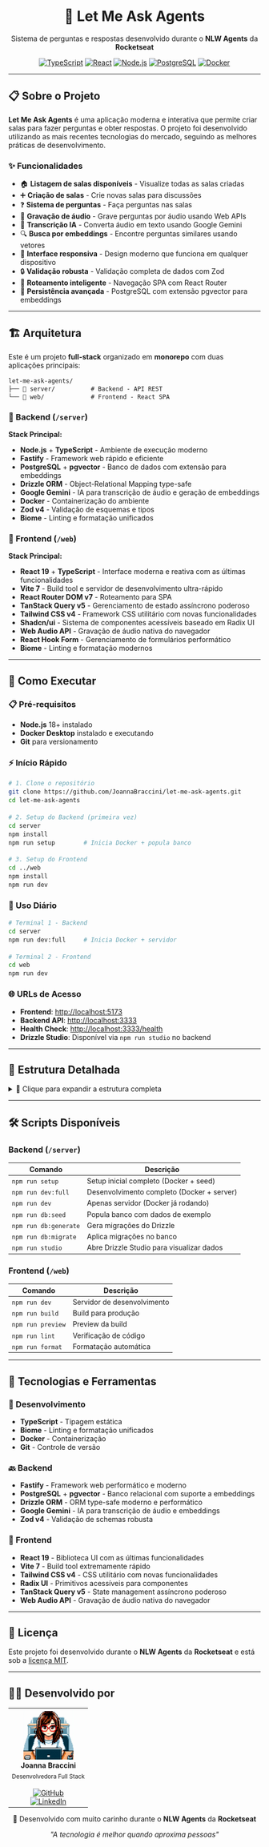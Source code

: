 <div align="center">
  <h1>🤖 Let Me Ask Agents</h1>
  <p>Sistema de perguntas e respostas desenvolvido durante o <strong>NLW Agents</strong> da <strong>Rocketseat</strong></p>
  
  [![TypeScript](https://img.shields.io/badge/TypeScript-007ACC?style=for-the-badge&logo=typescript&logoColor=white)](https://www.typescriptlang.org/)
  [![React](https://img.shields.io/badge/React-20232A?style=for-the-badge&logo=react&logoColor=61DAFB)](https://reactjs.org/)
  [![Node.js](https://img.shields.io/badge/Node.js-43853D?style=for-the-badge&logo=node.js&logoColor=white)](https://nodejs.org/)
  [![PostgreSQL](https://img.shields.io/badge/PostgreSQL-316192?style=for-the-badge&logo=postgresql&logoColor=white)](https://www.postgresql.org/)
  [![Docker](https://img.shields.io/badge/Docker-2496ED?style=for-the-badge&logo=docker&logoColor=white)](https://www.docker.com/)
</div>

---

## 📋 Sobre o Projeto

**Let Me Ask Agents** é uma aplicação moderna e interativa que permite criar salas para fazer perguntas e obter respostas. O projeto foi desenvolvido utilizando as mais recentes tecnologias do mercado, seguindo as melhores práticas de desenvolvimento.

### ✨ Funcionalidades

- 🏠 **Listagem de salas disponíveis** - Visualize todas as salas criadas
- ➕ **Criação de salas** - Crie novas salas para discussões
- ❓ **Sistema de perguntas** - Faça perguntas nas salas
- 🎤 **Gravação de áudio** - Grave perguntas por áudio usando Web APIs
- 🤖 **Transcrição IA** - Converta áudio em texto usando Google Gemini
- 🔍 **Busca por embeddings** - Encontre perguntas similares usando vetores
- 📱 **Interface responsiva** - Design moderno que funciona em qualquer dispositivo
- 🔒 **Validação robusta** - Validação completa de dados com Zod
- 🎯 **Roteamento inteligente** - Navegação SPA com React Router
- 💾 **Persistência avançada** - PostgreSQL com extensão pgvector para embeddings

---

## 🏗️ Arquitetura

Este é um projeto **full-stack** organizado em **monorepo** com duas aplicações principais:

```
let-me-ask-agents/
├── 📁 server/          # Backend - API REST
└── 📁 web/             # Frontend - React SPA
```

### 🔧 Backend (`/server`)

**Stack Principal:**

- **Node.js** + **TypeScript** - Ambiente de execução moderno
- **Fastify** - Framework web rápido e eficiente
- **PostgreSQL** + **pgvector** - Banco de dados com extensão para embeddings
- **Drizzle ORM** - Object-Relational Mapping type-safe
- **Google Gemini** - IA para transcrição de áudio e geração de embeddings
- **Docker** - Containerização do ambiente
- **Zod v4** - Validação de esquemas e tipos
- **Biome** - Linting e formatação unificados

### 🎨 Frontend (`/web`)

**Stack Principal:**

- **React 19** + **TypeScript** - Interface moderna e reativa com as últimas funcionalidades
- **Vite 7** - Build tool e servidor de desenvolvimento ultra-rápido
- **React Router DOM v7** - Roteamento para SPA
- **TanStack Query v5** - Gerenciamento de estado assíncrono poderoso
- **Tailwind CSS v4** - Framework CSS utilitário com novas funcionalidades
- **Shadcn/ui** - Sistema de componentes acessíveis baseado em Radix UI
- **Web Audio API** - Gravação de áudio nativa do navegador
- **React Hook Form** - Gerenciamento de formulários performático
- **Biome** - Linting e formatação modernos

---

## 🚀 Como Executar

### 📋 Pré-requisitos

- **Node.js** 18+ instalado
- **Docker Desktop** instalado e executando
- **Git** para versionamento

### ⚡ Início Rápido

```bash
# 1. Clone o repositório
git clone https://github.com/JoannaBraccini/let-me-ask-agents.git
cd let-me-ask-agents

# 2. Setup do Backend (primeira vez)
cd server
npm install
npm run setup        # Inicia Docker + popula banco

# 3. Setup do Frontend
cd ../web
npm install
npm run dev
```

### 🔄 Uso Diário

```bash
# Terminal 1 - Backend
cd server
npm run dev:full     # Inicia Docker + servidor

# Terminal 2 - Frontend
cd web
npm run dev
```

### 🌐 URLs de Acesso

- **Frontend**: <http://localhost:5173>
- **Backend API**: <http://localhost:3333>
- **Health Check**: <http://localhost:3333/health>
- **Drizzle Studio**: Disponível via `npm run studio` no backend

---

## 📁 Estrutura Detalhada

<details>
<summary>📂 Clique para expandir a estrutura completa</summary>

```
let-me-ask-agents/
├── 📁 server/
│   ├── 📁 src/
│   │   ├── server.ts              # Servidor principal
│   │   ├── 📁 db/
│   │   │   ├── connection.ts      # Conexão com banco
│   │   │   ├── seed.ts           # População de dados
│   │   │   ├── 📁 schema/         # Esquemas do banco (rooms, questions, audio-chunks)
│   │   │   └── 📁 migrations/     # Migrações do Drizzle
│   │   ├── 📁 http/
│   │   │   └── 📁 routes/         # Rotas da API (CRUD + upload áudio)
│   │   └── 📁 services/
│   │       ├── env.ts            # Validação de variáveis de ambiente
│   │       └── gemini.ts         # Integração com Google Gemini IA
│   ├── 📁 docker/
│   ├── package.json
│   ├── docker-compose.yml
│   └── drizzle.config.ts
│
├── 📁 web/
│   ├── 📁 src/
│   │   ├── main.tsx              # Ponto de entrada
│   │   ├── app.tsx               # App principal com roteamento
│   │   ├── 📁 components/
│   │   │   ├── create-room-form.tsx     # Formulário de criação
│   │   │   ├── question-form.tsx        # Formulário de perguntas
│   │   │   ├── question-item.tsx        # Item individual da pergunta
│   │   │   ├── question-list.tsx        # Lista de perguntas
│   │   │   ├── room-list.tsx            # Lista de salas
│   │   │   └── 📁 ui/                   # Componentes Shadcn/ui
│   │   ├── 📁 pages/             # Páginas da aplicação
│   │   │   ├── create-room.tsx          # Página de criação de sala
│   │   │   ├── record-room-audio.tsx    # Página de gravação de áudio
│   │   │   └── room.tsx                 # Página da sala
│   │   ├── 📁 http/              # Hooks para API
│   │   │   ├── use-create-question.ts
│   │   │   ├── use-create-room.ts
│   │   │   ├── use-room-questions.ts
│   │   │   ├── use-rooms.ts
│   │   │   └── 📁 types/               # Tipos TypeScript
│   │   └── 📁 lib/               # Utilitários (dayjs, utils)
│   ├── package.json
│   ├── vite.config.ts
│   └── components.json
│
└── README.md                     # Este arquivo
```

</details>

---

## 🛠️ Scripts Disponíveis

### Backend (`/server`)

| Comando               | Descrição                                  |
| --------------------- | ------------------------------------------ |
| `npm run setup`       | Setup inicial completo (Docker + seed)     |
| `npm run dev:full`    | Desenvolvimento completo (Docker + server) |
| `npm run dev`         | Apenas servidor (Docker já rodando)        |
| `npm run db:seed`     | Popula banco com dados de exemplo          |
| `npm run db:generate` | Gera migrações do Drizzle                  |
| `npm run db:migrate`  | Aplica migrações no banco                  |
| `npm run studio`      | Abre Drizzle Studio para visualizar dados  |

### Frontend (`/web`)

| Comando           | Descrição                   |
| ----------------- | --------------------------- |
| `npm run dev`     | Servidor de desenvolvimento |
| `npm run build`   | Build para produção         |
| `npm run preview` | Preview da build            |
| `npm run lint`    | Verificação de código       |
| `npm run format`  | Formatação automática       |

---

## 🎯 Tecnologias e Ferramentas

### 🔧 Desenvolvimento

- **TypeScript** - Tipagem estática
- **Biome** - Linting e formatação unificados
- **Docker** - Containerização
- **Git** - Controle de versão

### 🔙 Backend

- **Fastify** - Framework web performático e moderno
- **PostgreSQL** + **pgvector** - Banco relacional com suporte a embeddings
- **Drizzle ORM** - ORM type-safe moderno e performático
- **Google Gemini** - IA para transcrição de áudio e embeddings
- **Zod v4** - Validação de schemas robusta

### 🎨 Frontend

- **React 19** - Biblioteca UI com as últimas funcionalidades
- **Vite 7** - Build tool extremamente rápido
- **Tailwind CSS v4** - CSS utilitário com novas funcionalidades
- **Radix UI** - Primitivos acessíveis para componentes
- **TanStack Query v5** - State management assíncrono poderoso
- **Web Audio API** - Gravação de áudio nativa do navegador

---

## 📝 Licença

Este projeto foi desenvolvido durante o **NLW Agents** da **Rocketseat** e está sob a [licença MIT](./LICENSE).

---

## 👩‍💻 Desenvolvido por

<div align="center">
  <table>
    <tr>
      <td align="center">
        <img src="./devpixel.png" width="100px" alt="Joanna Braccini"/>
        <br />
        <b>Joanna Braccini</b>
        <br />
        <sub>Desenvolvedora Full Stack</sub>
        <br />
        <br />
        <a href="https://github.com/JoannaBraccini">
          <img src="https://img.shields.io/badge/GitHub-100000?style=for-the-badge&logo=github&logoColor=white" alt="GitHub"/>
        </a>
        <br />
        <a href="https://linkedin.com/in/joannabraccini">
          <img src="https://img.shields.io/badge/LinkedIn-0077B5?style=for-the-badge&logo=linkedin&logoColor=white" alt="LinkedIn"/>
        </a>
      </td>
    </tr>
  </table>
</div>

<div align="center">
  <p>
    💜 Desenvolvido com muito carinho durante o <strong>NLW Agents</strong> da <strong>Rocketseat</strong>
  </p>
  <p>
    <i>"A tecnologia é melhor quando aproxima pessoas"</i>
  </p>
</div>
